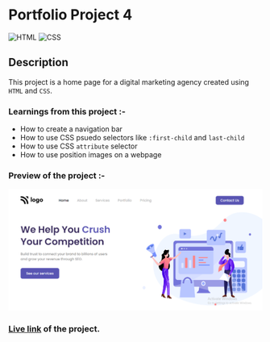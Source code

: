 # Portfolio Project 4

![HTML](https://img.shields.io/badge/-HTML-red)
![CSS](https://img.shields.io/badge/-CSS-blue)

## Description

This project is a home page for a digital marketing agency created using `HTML` and `CSS`.

### Learnings from this project :-

- How to create a navigation bar
- How to use CSS psuedo selectors like `:first-child` and `last-child`
- How to use CSS `attribute` selector
- How to use position images on a webpage

### Preview of the project :-

![preview](./preview.png)

### [Live link](https://portfolio-project-4-alpha.vercel.app/) of the project.
